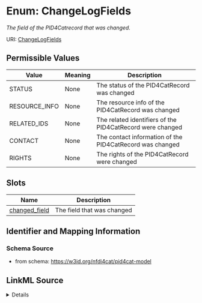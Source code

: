 # Enum: ChangeLogFields




_The field of the PID4Catrecord that was changed._



URI: [ChangeLogFields](ChangeLogFields.md)

## Permissible Values

| Value | Meaning | Description |
| --- | --- | --- |
| STATUS | None | The status of the PID4CatRecord was changed |
| RESOURCE_INFO | None | The resource info of the PID4CatRecord was changed |
| RELATED_IDS | None | The related identifiers of the PID4CatRecord were changed |
| CONTACT | None | The contact information of the PID4CatRecord was changed |
| RIGHTS | None | The rights of the PID4CatRecord were changed |




## Slots

| Name | Description |
| ---  | --- |
| [changed_field](changed_field.md) | The field that was changed |






## Identifier and Mapping Information







### Schema Source


* from schema: https://w3id.org/nfdi4cat/pid4cat-model




## LinkML Source

<details>
```yaml
name: ChangeLogFields
description: The field of the PID4Catrecord that was changed.
from_schema: https://w3id.org/nfdi4cat/pid4cat-model
rank: 1000
permissible_values:
  STATUS:
    text: STATUS
    description: The status of the PID4CatRecord was changed.
  RESOURCE_INFO:
    text: RESOURCE_INFO
    description: The resource info of the PID4CatRecord was changed.
  RELATED_IDS:
    text: RELATED_IDS
    description: The related identifiers of the PID4CatRecord were changed.
  CONTACT:
    text: CONTACT
    description: The contact information of the PID4CatRecord was changed.
  RIGHTS:
    text: RIGHTS
    description: The rights of the PID4CatRecord were changed.

```
</details>
